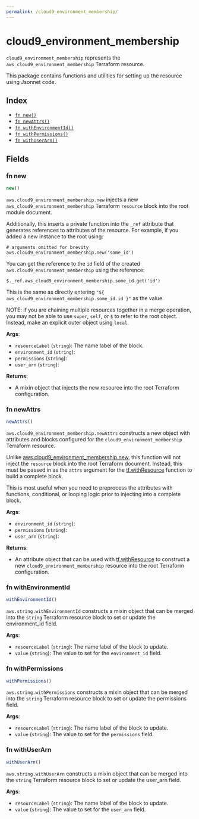 ```yaml
---
permalink: /cloud9_environment_membership/
---
```


# cloud9_environment_membership

`cloud9_environment_membership` represents the `aws_cloud9_environment_membership` Terraform resource.



This package contains functions and utilities for setting up the resource using Jsonnet code.


## Index

* [`fn new()`](#fn-new)
* [`fn newAttrs()`](#fn-newattrs)
* [`fn withEnvironmentId()`](#fn-withenvironmentid)
* [`fn withPermissions()`](#fn-withpermissions)
* [`fn withUserArn()`](#fn-withuserarn)

## Fields

### fn new

```ts
new()
```


`aws.cloud9_environment_membership.new` injects a new `aws_cloud9_environment_membership` Terraform `resource`
block into the root module document.

Additionally, this inserts a private function into the `_ref` attribute that generates references to attributes of the
resource. For example, if you added a new instance to the root using:

    # arguments omitted for brevity
    aws.cloud9_environment_membership.new('some_id')

You can get the reference to the `id` field of the created `aws.cloud9_environment_membership` using the reference:

    $._ref.aws_cloud9_environment_membership.some_id.get('id')

This is the same as directly entering `"${ aws_cloud9_environment_membership.some_id.id }"` as the value.

NOTE: if you are chaining multiple resources together in a merge operation, you may not be able to use `super`, `self`,
or `$` to refer to the root object. Instead, make an explicit outer object using `local`.

**Args**:
  - `resourceLabel` (`string`): The name label of the block.
  - `environment_id` (`string`): 
  - `permissions` (`string`): 
  - `user_arn` (`string`): 

**Returns**:
- A mixin object that injects the new resource into the root Terraform configuration.


### fn newAttrs

```ts
newAttrs()
```


`aws.cloud9_environment_membership.newAttrs` constructs a new object with attributes and blocks configured for the `cloud9_environment_membership`
Terraform resource.

Unlike [aws.cloud9_environment_membership.new](#fn-new), this function will not inject the `resource`
block into the root Terraform document. Instead, this must be passed in as the `attrs` argument for the
[tf.withResource](https://github.com/tf-libsonnet/core/tree/main/docs#fn-withresource) function to build a complete block.

This is most useful when you need to preprocess the attributes with functions, conditional, or looping logic prior to
injecting into a complete block.

**Args**:
  - `environment_id` (`string`): 
  - `permissions` (`string`): 
  - `user_arn` (`string`): 

**Returns**:
  - An attribute object that can be used with [tf.withResource](https://github.com/tf-libsonnet/core/tree/main/docs#fn-withresource) to construct a new `cloud9_environment_membership` resource into the root Terraform configuration.


### fn withEnvironmentId

```ts
withEnvironmentId()
```

`aws.string.withEnvironmentId` constructs a mixin object that can be merged into the `string`
Terraform resource block to set or update the environment_id field.



**Args**:
  - `resourceLabel` (`string`): The name label of the block to update.
  - `value` (`string`): The value to set for the `environment_id` field.


### fn withPermissions

```ts
withPermissions()
```

`aws.string.withPermissions` constructs a mixin object that can be merged into the `string`
Terraform resource block to set or update the permissions field.



**Args**:
  - `resourceLabel` (`string`): The name label of the block to update.
  - `value` (`string`): The value to set for the `permissions` field.


### fn withUserArn

```ts
withUserArn()
```

`aws.string.withUserArn` constructs a mixin object that can be merged into the `string`
Terraform resource block to set or update the user_arn field.



**Args**:
  - `resourceLabel` (`string`): The name label of the block to update.
  - `value` (`string`): The value to set for the `user_arn` field.
